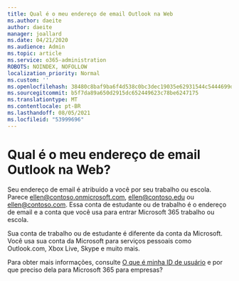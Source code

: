 ```yaml
---
title: Qual é o meu endereço de email Outlook na Web
ms.author: daeite
author: daeite
manager: joallard
ms.date: 04/21/2020
ms.audience: Admin
ms.topic: article
ms.service: o365-administration
ROBOTS: NOINDEX, NOFOLLOW
localization_priority: Normal
ms.custom: ''
ms.openlocfilehash: 38480c8baf9ba6f4d538c0bc3dec19035e62931544c5444699dab908f64d7f0f
ms.sourcegitcommit: b5f7da89a650d2915dc652449623c78be6247175
ms.translationtype: MT
ms.contentlocale: pt-BR
ms.lasthandoff: 08/05/2021
ms.locfileid: "53999696"
---
```

# <a name="what-is-my-email-address-in-outlook-on-the-web"></a>Qual é o meu endereço de email Outlook na Web?

Seu endereço de email é atribuído a você por seu trabalho ou escola. Parece ellen@contoso.onmicrosoft.com, ellen@contoso.edu ou ellen@contoso.com. Essa conta de estudante ou de trabalho é o endereço de email e a conta que você usa para entrar Microsoft 365 trabalho ou escola.

Sua conta de trabalho ou de estudante é diferente da conta da Microsoft. Você usa sua conta da Microsoft para serviços pessoais como Outlook.com, Xbox Live, Skype e muito mais.

Para obter mais informações, consulte [O que é minha ID de usuário](https://support.office.com/article/37da662b-5da6-4b56-a091-2731b2ecc8b4) e por que preciso dela para Microsoft 365 para empresas?